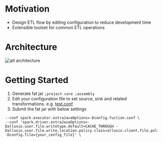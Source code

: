#  Motivation
-   Design ETL flow by editing configuration to reduce development time
-   Extensible toolset for common ETL operations

# Architecture
![alt architecture](https://s3-ap-northeast-1.amazonaws.com/freedomandy-test/mole_architecture.png)

# Getting Started
1.  Generate fat jar `;project core ;assembly`
2.  Edit your configuration file to set source, sink and related transformations. e.g. [test.conf](https://github.com/freedomandy/mole/blob/master/Core/src/main/resources/test.conf)
3.  Submit the fat jar with below settings
```
--conf spark.executor.extraJavaOptions=-Dconfig.fuction.conf \
--conf 'spark.driver.extraJavaOptions=-Dalluxio.user.file.writetype.default=CACHE_THROUGH -Dalluxio.user.file.write.location.policy.class=alluxio.client.file.policy.MostAvailableFirstPolicy -Dconfig.file={your_config_file}' \
```

